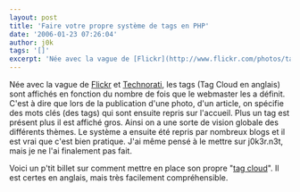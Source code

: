 ```yaml
---
layout: post
title: 'Faire votre propre système de tags en PHP'
date: '2006-01-23 07:26:04'
author: j0k
tags: '[]'
excerpt: 'Née avec la vague de [Flickr](http://www.flickr.com/photos/tags/) et [Technorati](http://www.technorati.com/tag/), les tags (Tag Cloud en anglais) sont affichés en fonction du nombre de fois que le webmaster les a définit. C''est à dire que lors de la publication d''une photo, d''un article, on spécifie des mots clés (des tags) qui sont ensuite repris sur l''accueil.      ...'
---
```


Née avec la vague de [Flickr](http://www.flickr.com/photos/tags/) et [Technorati](http://www.technorati.com/tag/), les tags (Tag Cloud en anglais) sont affichés en fonction du nombre de fois que le webmaster les a définit. C'est à dire que lors de la publication d'une photo, d'un article, on spécifie des mots clés (des tags) qui sont ensuite repris sur l'accueil. Plus un tag est présent plus il est affiché gros. Ainsi on a une sorte de vision globale des différents thèmes.
Le système a ensuite été repris par nombreux blogs et il est vrai que c'est bien pratique. J'ai même pensé à le mettre sur j0k3r.n3t, mais je ne l'ai finalement pas fait.

Voici un p'tit billet sur comment mettre en place son propre &quot;[tag cloud](http://blog.calevans.com/2005/12/06/building-a-tag-cloud-in-php/)&quot;. Il est certes en anglais, mais très facilement compréhensible.
